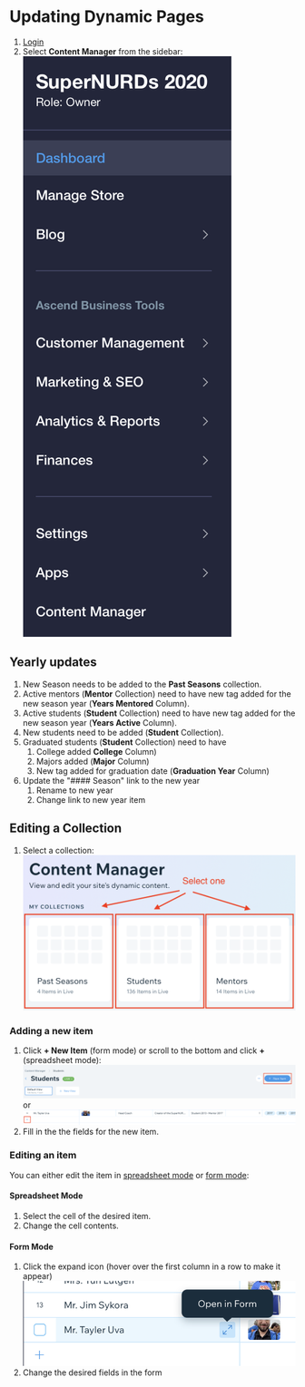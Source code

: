 # Updating Dynamic Pages

1. [Login](./Logging%20In.md)
2. Select **Content Manager** from the sidebar:  
   ![](../../.images/Media_and_Comms/Website/updating_page_content/content_manager.png)

## Yearly updates

1. New Season needs to be added to the **Past Seasons** collection.
2. Active mentors (**Mentor** Collection) need to have new tag added for the new season year (**Years Mentored** Column).
3. Active students (**Student** Collection) need to have new tag added for the new season year (**Years Active** Column).
4. New students need to be added (**Student** Collection).
5. Graduated students (**Student** Collection) need to have
   1. College added **College** Column)
   2. Majors added (**Major** Column)
   3. New tag added for graduation date (**Graduation Year** Column)
6. Update the "#### Season" link to the new year
   1. Rename to new year
   2. Change link to new year item

## Editing a Collection

1. Select a collection:  
   ![](../../.images/Media_and_Comms/Website/updating_page_content/collection_select.png)

### Adding a new item

1. Click **+ New Item** (form mode) or scroll to the bottom and click **+** (spreadsheet mode):  
   ![](../../.images/Media_and_Comms/Website/updating_page_content/new_item.png)  
   or  
   ![](../../.images/Media_and_Comms/Website/updating_page_content/add_item_list.png)
2. Fill in the the fields for the new item.

### Editing an item

You can either edit the item in [spreadsheet mode](#spreadsheet-mode) or [form mode](#form-mode):

#### Spreadsheet Mode

1. Select the cell of the desired item.
2. Change the cell contents.

#### Form Mode

1. Click the expand icon (hover over the first column in a row to make it appear)
![](../../.images/Media_and_Comms/Website/updating_page_content/form_edit.png)
2. Change the desired fields in the form
